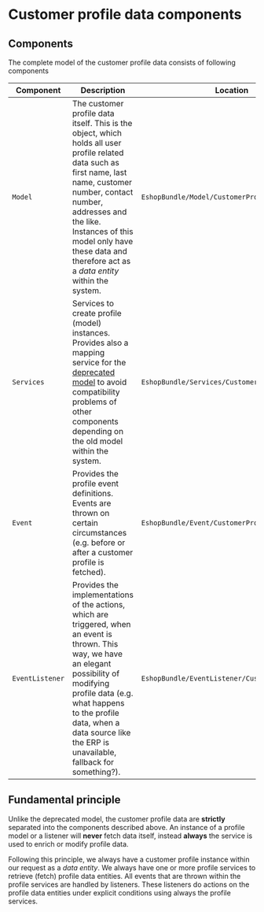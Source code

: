 #  Customer profile data components 

## Components

The complete model of the customer profile data consists of following components

| Component       | Description                                                                                                                                                                                                                                                                                                                     | Location                                        |
| --------------- | ------------------------------------------------------------------------------------------------------------------------------------------------------------------------------------------------------------------------------------------------------------------------------------------------------------------------------- | ----------------------------------------------- |
| `Model`         | The customer profile data itself. This is the object, which holds all user profile related data such as first name, last name, customer number, contact number, addresses and the like. Instances of this model only have these data and therefore act as a *data entity* within the system.                                    | `EshopBundle/Model/CustomerProfileData`         |
| `Services`      | Services to create profile (model) instances. Provides also a mapping service for the [deprecated model](/pages/createpage.action?spaceKey=EZC14&title=Customer+data+silver.e-shop+3.0&linkCreation=true&fromPageId=23560900) to avoid compatibility problems of other components depending on the old model within the system. | `EshopBundle/Services/CustomerProfileData`      |
| `Event`         | Provides the profile event definitions. Events are thrown on certain circumstances (e.g. before or after a customer profile is fetched).                                                                                                                                                                                        | `EshopBundle/Event/CustomerProfileData`         |
| `EventListener` | Provides the implementations of the actions, which are triggered, when an event is thrown. This way, we have an elegant possibility of modifying profile data (e.g. what happens to the profile data, when a data source like the ERP is unavailable, fallback for something?).                                                 | `EshopBundle/EventListener/CustomerProfileData` |

## Fundamental principle

Unlike the deprecated model, the customer profile data are **strictly** separated into the components described above. An instance of a profile model or a listener will **never** fetch data itself, instead **always** the service is used to enrich or modify profile data.

Following this principle, we always have a customer profile instance within our request as a *data entity*. We always have one or more profile services to retrieve (fetch) profile data entities. All events that are thrown within the profile services are handled by listeners. These listeners do actions on the profile data entities under explicit conditions using always the profile services.
